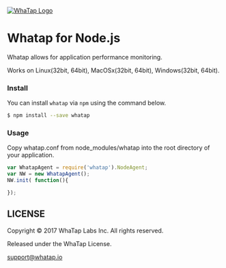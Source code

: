 
[![WhaTap Logo](https://login.whatap.io/static/whatap_logo.png)](http://www.whatap.io/)

# Whatap for Node.js

Whatap allows for application performance monitoring.

Works on Linux(32bit, 64bit), MacOSx(32bit, 64bit), Windows(32bit, 64bit).

### Install
You can install ```whatap``` via ```npm``` using the command below.

```bash
$ npm install --save whatap
```

### Usage

Copy whatap.conf from node_modules/whatap into the root directory of your application.


```javascript
var WhatapAgent = require('whatap').NodeAgent;
var NW = new WhatapAgent();
NW.init( function(){

});
```

## LICENSE
Copyright © 2017 WhaTap Labs Inc. All rights reserved.

Released under the WhaTap License.
 
support@whatap.io
